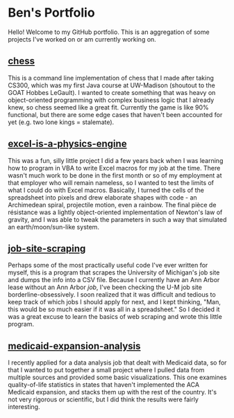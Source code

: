 # Ben's Portfolio
Hello! Welcome to my GitHub portfolio. This is an aggregation of some projects I've worked on or am currently working on.

## [chess](https://github.com/bdiamond2/chess)  
This is a command line implementation of chess that I made after taking CS300, which was my first Java course at UW-Madison (shoutout to the GOAT Hobbes LeGault). I wanted to create something that was heavy on object-oriented programming with complex business logic that I already knew, so chess seemed like a great fit. Currently the game is like 90% functional, but there are some edge cases that haven't been accounted for yet (e.g. two lone kings = stalemate).

## [excel-is-a-physics-engine](https://github.com/bdiamond2/excel-is-a-physics-engine)  
This was a fun, silly little project I did a few years back when I was learning how to program in VBA to write Excel macros for my job at the time. There wasn't much work to be done in the first month or so of my employment at that employer who will remain nameless, so I wanted to test the limits of what I could do with Excel macros. Basically, I turned the cells of the spreadsheet into pixels and drew elaborate shapes with code - an Archimedean spiral, projectile motion, even a rainbow. The final pièce de résistance was a lightly object-oriented implementation of Newton's law of gravity, and I was able to tweak the parameters in such a way that simulated an earth/moon/sun-like system.

## [job-site-scraping](https://github.com/bdiamond2/job-site-scraping)  
Perhaps some of the most practically useful code I've ever written for myself, this is a program that scrapes the University of Michigan's job site and dumps the info into a CSV file. Because I currently have an Ann Arbor lease without an Ann Arbor *job*, I've been checking the U-M job site borderline-obsessively. I soon realized that it was difficult and tedious to keep track of which jobs I should apply for next, and I kept thinking, "Man, this would be so much easier if it was all in a spreadsheet." So I decided it was a great excuse to learn the basics of web scraping and wrote this little program.

## [medicaid-expansion-analysis](https://github.com/bdiamond2/medicaid-expansion-analysis)  
I recently applied for a data analysis job that dealt with Medicaid data, so for that I wanted to put together a small project where I pulled data from multiple sources and provided some basic visualizations. This one examines quality-of-life statistics in states that haven't implemented the ACA Medicaid expansion, and stacks them up with the rest of the country. It's not very rigorous or scientific, but I did think the results were fairly interesting.
